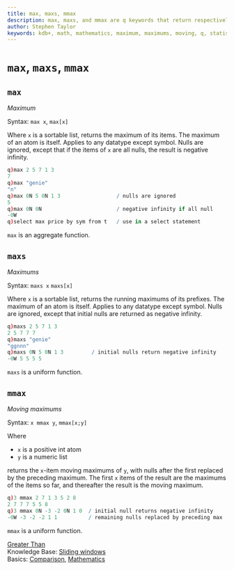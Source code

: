 ```yaml
---
title: max, maxs, mmax
description: max, maxs, and mmax are q keywords that return respectively the largest item from a list or dictionary, the cumulative maximums, and the moving maximums.
author: Stephen Taylor
keywords: kdb+, math, mathematics, maximum, maximums, moving, q, statistics
---
```

# `max`, `maxs`, `mmax`





## `max` 

_Maximum_

Syntax: `max x`, `max[x]`

Where `x` is a sortable list, returns the maximum of its items. 
The maximum of an atom is itself. Applies to any datatype except symbol. Nulls are ignored, except that if the items of `x` are all nulls, the result is negative infinity.

```q
q)max 2 5 7 1 3
7
q)max "genie"
"n"
q)max 0N 5 0N 1 3                  / nulls are ignored
5
q)max 0N 0N                        / negative infinity if all null
-0W
q)select max price by sym from t   / use in a select statement
```

`max` is an aggregate function.



## `maxs`

_Maximums_

Syntax: `maxs x` `maxs[x]`

Where `x` is a sortable list, returns the running maximums of its prefixes. 
The maximum of an atom is itself. Applies to any datatype except symbol. Nulls are ignored, except that initial nulls are returned as negative infinity.

```q
q)maxs 2 5 7 1 3
2 5 7 7 7
q)maxs "genie"
"ggnnn"
q)maxs 0N 5 0N 1 3         / initial nulls return negative infinity
-0W 5 5 5 5
```

`maxs` is a uniform function. 


## `mmax`

_Moving maximums_

Syntax: `x mmax y`, `mmax[x;y]`

Where

-   `x` is a positive int atom
-   `y` is a numeric list

returns the `x`-item moving maximums of `y`, with nulls after the first replaced by the preceding maximum. The first `x` items of the result are the maximums of the items so far, and thereafter the result is the moving maximum.

```q
q)3 mmax 2 7 1 3 5 2 8
2 7 7 7 5 5 8
q)3 mmax 0N -3 -2 0N 1 0  / initial null returns negative infinity
-0W -3 -2 -2 1 1          / remaining nulls replaced by preceding max
```

`mmax` is a uniform function. 


<i class="far fa-hand-point-right"></i> 
[Greater Than](greater-than.md)  
Knowledge Base: 
[Sliding windows](../kb/programming-idioms.md#how-do-i-apply-a-function-to-a-sequence-sliding-window)  
Basics: 
[Comparison](../basics/comparison.md), 
[Mathematics](../basics/math.md)
